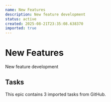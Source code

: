 ```yaml
---
name: New Features
description: New feature development
status: active
created: 2025-08-21T23:35:08.638370
imported: true
---
```


# New Features

New feature development

## Tasks

This epic contains 3 imported tasks from GitHub.
